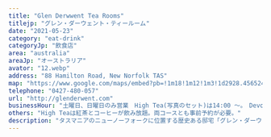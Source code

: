 ```yaml
---
title: "Glen Derwwent Tea Rooms"
titlejp: "グレン・ダーウェント・ティールーム"
date: "2021-05-23"
category: "eat-drink"
categoryJp: "飲食店"
area: "australia"
areaJp: "オーストラリア"
avator: "12.webp"
address: "88 Hamilton Road, New Norfolk TAS"
map: "https://www.google.com/maps/embed?pb=!1m18!1m12!1m3!1d2928.4565249878456!2d147.05028085103703!3d-42.77869787905873!2m3!1f0!2f0!3f0!3m2!1i1024!2i768!4f13.1!3m3!1m2!1s0xaa6e6b7af15e57ef%3A0x9d76dea2de7d9a79!2sGlen%20Derwent%20Tea%20Rooms!5e0!3m2!1sja!2sau!4v1669436848731!5m2!1sja!2sau"
telephone: "0427-480-057"
url: "http://glenderwent.com"
businessHour: "土曜日、日曜日のみ営業　High Tea(写真のセット)は14:00 〜。　Devonshire Tea(スコーンのセット)は10:00 〜 13:00"
others: "High Teaは紅茶とコーヒーが飲み放題。両コースとも事前予約が必要。"
description: "タスマニアのニューノーフォークに位置する歴史ある邸宅「グレン・ダーウェント」で本格ハイティーが楽しめます。ヴィーガン対応は予約時に要お問い合わせ。"
---
```

